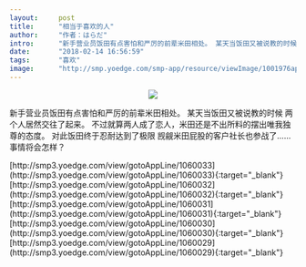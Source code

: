 ```yaml
---
layout:     post
title:      "相当于喜欢的人"
author:     "作者：はらだ"
intro:      "新手营业员饭田有点害怕和严厉的前辈米田相处。 某天当饭田又被说教的时候 两个人居然交往了起来。 不过就算两人成了恋人，米田还是不出所料的摆出唯我独尊的态度。 对此饭田终于忍耐达到了极限 觊觎米田屁股的客户社长也参战了……事情将会怎样？"
date:       "2018-02-14 16:56:59"
tags:       "喜欢"
image:      "http://smp.yoedge.com/smp-app/resource/viewImage/1001976appline.png"
---
```

<div style="text-align: center">
<p><img src="http://smp.yoedge.com/smp-app/resource/viewImage/1001976appline.png"/></p>
</div>
<p class="post-meta">
<span>新手营业员饭田有点害怕和严厉的前辈米田相处。 某天当饭田又被说教的时候 两个人居然交往了起来。 不过就算两人成了恋人，米田还是不出所料的摆出唯我独尊的态度。 对此饭田终于忍耐达到了极限 觊觎米田屁股的客户社长也参战了……事情将会怎样？</span>
</p>
[http://smp3.yoedge.com/view/gotoAppLine/1060033](http://smp3.yoedge.com/view/gotoAppLine/1060033){:target="_blank"}
[http://smp3.yoedge.com/view/gotoAppLine/1060032](http://smp3.yoedge.com/view/gotoAppLine/1060032){:target="_blank"}
[http://smp3.yoedge.com/view/gotoAppLine/1060031](http://smp3.yoedge.com/view/gotoAppLine/1060031){:target="_blank"}
[http://smp3.yoedge.com/view/gotoAppLine/1060030](http://smp3.yoedge.com/view/gotoAppLine/1060030){:target="_blank"}
[http://smp3.yoedge.com/view/gotoAppLine/1060029](http://smp3.yoedge.com/view/gotoAppLine/1060029){:target="_blank"}


